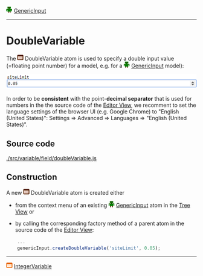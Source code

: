![](../../../../icons/genericInput.png) [GenericInput](../../model/genericInput/genericInput.md)

----

# DoubleVariable

The ![](../../../../icons/doubleVariable.png) DoubleVariable atom is used to specify a double input value (=floating point number) for a model, e.g. for a ![](../../../../icons/genericInput.png) [GenericInput](../../model/genericInput/genericInput.md) model):

![](../../../images/double_variable.png)

In order to be **consistent** with the point-**decimal separator** that is used for numbers in the the source code of the [Editor View](../../views/editorView), we recomment to set the language settings of the browser UI (e.g. Google Chrome) to "English (United States)": Settings => Advanced => Languages => "English (United States)". 

## Source code

[./src/variable/field/doubleVariable.js](../../../../src/variable/field/doubleVariable.js)

## Construction

A new ![](../../../../icons/doubleVariable.png) DoubleVariable atom is created either 

* from the context menu of an existing ![](../../../../icons/genericInput.png) [GenericInput](../../model/genericInput/genericInput.md) atom in the [Tree View](../../../views/treeView.md) or 

* by calling the corresponding factory method of a parent atom in the source code of the [Editor View](../../../views/editorView.md):	

```javascript
    ...
    genericInput.createDoubleVariable('siteLimit', 0.05);
```

----
![IntegerVariable](../../../../icons/integerVariable.png) [IntegerVariable](./integerVariable.md)
